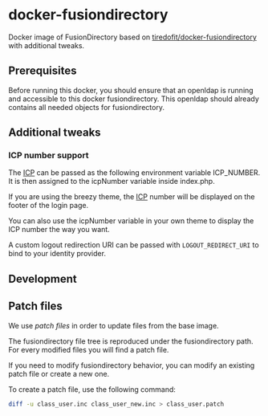 # docker-fusiondirectory
Docker image of FusionDirectory based on [tiredofit/docker-fusiondirectory](https://github.com/tiredofit/docker-fusiondirectory) with additional tweaks.

## Prerequisites

Before running this docker, you should ensure that an openldap is running and accessible to this docker fusiondirectory.
This openldap should already contains all needed objects for fusiondirectory.

## Additional tweaks

### ICP number support

The [ICP](https://en.wikipedia.org/wiki/ICP_license) can be passed as the following environment variable ICP_NUMBER. It is then assigned to the icpNumber variable inside index.php.

If you are using the breezy theme, the [ICP](https://en.wikipedia.org/wiki/ICP_license) number will be displayed on the footer of the login page.

You can also use the icpNumber variable in your own theme to display the ICP number the way you want.

A custom logout redirection URI can be passed with `LOGOUT_REDIRECT_URI` to bind to your identity provider.

## Development

## Patch files

We use *patch files* in order to update files from the base image.

The fusiondirectory file tree is reproduced under the fusiondirectory path.
For every modified files you will find a patch file.

If you need to modify fusiondirectory behavior, you can modify an existing patch file or create a new one.

To create a patch file, use the following command:
``` sh
diff -u class_user.inc class_user_new.inc > class_user.patch
```
